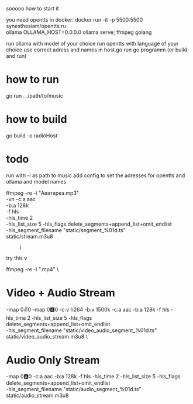 
sooooo how to start it

you need opentts in docker: docker run -it -p 5500:5500 synesthesiam/opentts:ru  
ollama  OLLAMA_HOST=0.0.0.0 ollama serve; 
ffmpeg
golang

run ollama with model of your choice
run opentts with language of your choice
use correct adress and names in host.go
run go programm (or build and run)

# how to run

go run . ./path/to/music

# how to build
go build -o radioHost

# todo
run with -i as path to music
add config to set the adresses for opentts and ollama and model names




 ffmpeg -re -i "Аватарка.mp3" \
 -vn -c:a aac \
  -b:a 128k \
  -f hls \
  -hls_time 2 \
  -hls_list_size 5 -hls_flags delete_segments+append_list+omit_endlist \
  -hls_segment_filename "static/segment_%01d.ts" \
  static/stream.m3u8

         | 
try this v

ffmpeg -re -i ".mp4" \
  # Video + Audio Stream
  -map 0:v:0 -map 0:a:0 -c:v h264 -b:v 1500k -c:a aac -b:a 128k -f hls -hls_time 2 -hls_list_size 5 -hls_flags delete_segments+append_list+omit_endlist \
  -hls_segment_filename "static/video_audio_segment_%01d.ts" \
  static/video_audio_stream.m3u8 \
  
  # Audio Only Stream
  -map 0:a:0 -c:a aac -b:a 128k -f hls -hls_time 2 -hls_list_size 5 -hls_flags delete_segments+append_list+omit_endlist \
  -hls_segment_filename "static/audio_segment_%01d.ts" \
  static/audio_stream.m3u8

